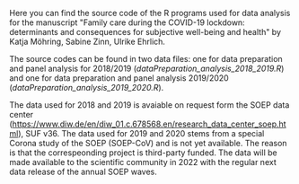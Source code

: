 Here you can find the source code of the R programs used for data analysis for the manuscript 
"Family care during the COVID-19 lockdown: determinants and consequences for subjective well-being and health" 
by Katja Möhring, Sabine Zinn, Ulrike Ehrlich.

The source codes can be found in two data files: 
one for data preparation and panel analysis for 2018/2019 (*dataPreparation_analysis_2018_2019.R*) and one for data preparation and panel analysis 2019/2020 (*dataPreparation_analysis_2019_2020.R*).

The data used for 2018 and 2019 is avaiable on request form the SOEP data center (https://www.diw.de/en/diw_01.c.678568.en/research_data_center_soep.html), SUF v36. 
The data used for 2019 and 2020 stems from a special Corona study of the SOEP (SOEP-CoV) and is not yet available. The reason is that the correspeonding project is third-party funded. 
The data will be made available to the scientific community in 2022 with the regular next data release of the annual SOEP waves.
